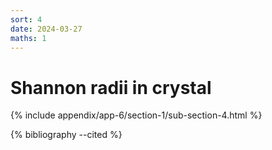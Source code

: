 ```yaml
---
sort: 4
date: 2024-03-27
maths: 1
---
```


# Shannon radii in crystal

{% include appendix/app-6/section-1/sub-section-4.html %}

{% bibliography --cited %}

